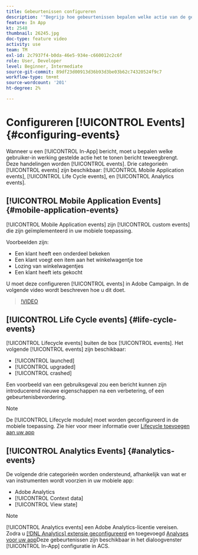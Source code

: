 ```yaml
---
title: Gebeurtenissen configureren
description: '"Begrijp hoe gebeurtenissen bepalen welke actie van de gebruiker een bericht in-app teweegbrengt om te worden getoond. ’'
feature: In App
kt: 2548
thumbnail: 26245.jpg
doc-type: feature video
activity: use
team: TM
exl-id: 2c7937f4-b0da-46e5-934e-c660012c2c6f
role: User, Developer
level: Beginner, Intermediate
source-git-commit: 89df23d00913d36b93d3be03b62c74320524f9c7
workflow-type: tm+mt
source-wordcount: '201'
ht-degree: 2%

---
```


# Configureren [!UICONTROL Events] {#configuring-events}

Wanneer u een [!UICONTROL In-App] bericht, moet u bepalen welke gebruiker-in werking gestelde actie het te tonen bericht teweegbrengt. Deze handelingen worden [!UICONTROL events]. Drie categorieën [!UICONTROL events] zijn beschikbaar: [!UICONTROL Mobile Application events], [!UICONTROL Life Cycle events], en [!UICONTROL Analytics events].

## [!UICONTROL Mobile Application Events] {#mobile-application-events}

[!UICONTROL Mobile Application events] zijn [!UICONTROL custom events] die zijn geïmplementeerd in uw mobiele toepassing.

Voorbeelden zijn:

* Een klant heeft een onderdeel bekeken
* Een klant voegt een item aan het winkelwagentje toe
* Lozing van winkelwagentjes
* Een klant heeft iets gekocht

U moet deze configureren [!UICONTROL events] in Adobe Campaign. In de volgende video wordt beschreven hoe u dit doet.

>[!VIDEO](https://video.tv.adobe.com/v/26245?quality=12&learn=on)

## [!UICONTROL Life Cycle events] {#life-cycle-events}

[!UICONTROL Lifecycle events] buiten de box [!UICONTROL events]. Het volgende [!UICONTROL events] zijn beschikbaar:

* [!UICONTROL launched]
* [!UICONTROL upgraded]
* [!UICONTROL crashed]

Een voorbeeld van een gebruiksgeval zou een bericht kunnen zijn introducerend nieuwe eigenschappen na een verbetering, of een gebeurtenisbevordering.

>[!NOTE]
>
>De [!UICONTROL Lifecycle module] moet worden geconfigureerd in de mobiele toepassing. Zie hier voor meer informatie over [Lifecycle toevoegen aan uw app](https://aep-sdks.gitbook.io/docs/using-mobile-extensions/mobile-core/lifecycle)

## [!UICONTROL Analytics Events] {#analytics-events}

De volgende drie categorieën worden ondersteund, afhankelijk van wat er van instrumenten wordt voorzien in uw mobiele app:

* Adobe Analytics
* [!UICONTROL Context data]
* [!UICONTROL View state]

>[!NOTE]
>
>[!UICONTROL Analytics events] een Adobe Analytics-licentie vereisen. Zodra u [[!DNL Analytics] extensie geconfigureerd](https://aep-sdks.gitbook.io/docs/using-mobile-extensions/adobe-analytics#configure-analytics-extension-in-launch) en toegevoegd [Analyses voor uw app](https://aep-sdks.gitbook.io/docs/using-mobile-extensions/adobe-analytics#add-analytics-to-your-app)Deze gebeurtenissen zijn beschikbaar in het dialoogvenster [!UICONTROL In-App] configuratie in ACS.
